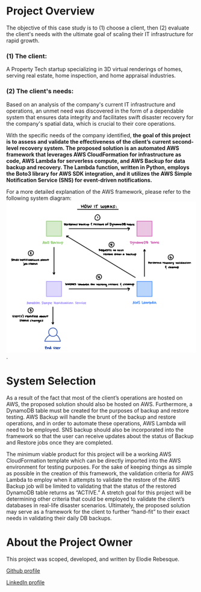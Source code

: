 # Project Overview
The objective of this case study is to (1) choose a client, then (2) evaluate the client's needs with the ultimate goal of scaling their IT infrastructure for rapid growth. 

### (1) The client: 

A Property Tech startup specializing in 3D virtual renderings of homes, serving real estate, home inspection, and home appraisal industries. 

### (2) The client's needs:
Based on an analysis of the company's current IT infrastructure and operations, an unmet need was discovered in the form of a dependable system that ensures data integrity and facilitates swift disaster recovery for the company's spatial data, which is crucial to their core operations.

With the specific needs of the company identified, **the goal of this project is to assess and validate the effectiveness of the client’s current second-level recovery system. The proposed solution is an automated AWS framework that leverages AWS CloudFormation for infrastructure as code, AWS Lambda for serverless compute, and AWS Backup for data backup and recovery. The Lambda function, written in Python, employs the Boto3 library for AWS SDK integration, and it utilizes the AWS Simple Notification Service (SNS) for event-driven notifications.**

For a more detailed explanation of the AWS framework, please refer to the following system diagram:
![Proposed Solution System Diagram](https://github.com/AutomatedBackupRecoveryTesting/ProjectOverview/blob/main/ABRT_Project_System_Diagram.png).

# System Selection
As a result of the fact that most of the client’s operations are hosted on AWS, the proposed solution should also be hosted on AWS. Furthermore, a DynamoDB table must be created for the purposes of backup and restore testing. AWS Backup will handle the brunt of the backup and restore operations, and in order to automate these operations, AWS Lambda will need to be employed. SNS backup should also be incorporated into the framework so that the user can receive updates about the status of Backup and Restore jobs once they are completed. 

The minimum viable product for this project will be a working AWS CloudFormation template which can be directly imported into the AWS environment for testing purposes. For the sake of keeping things as simple as possible in the creation of this framework, the validation criteria for AWS Lambda to employ when it attempts to validate the restore of the AWS Backup job will be limited to validating that the status of the restored DynamoDB table returns as “ACTIVE.” A stretch goal for this project will be determining other criteria that could be employed to validate the client’s databases in real-life disaster scenarios. Ultimately, the proposed solution may serve as a framework for the client to further “hand-fit” to their exact needs in validating their daily DB backups. 

# About the Project Owner 
This project was scoped, developed, and written by Elodie Rebesque. 

[Github profile](https://github.com/ElodieReb)

[LinkedIn profile](https://www.linkedin.com/in/elodierebsq/)

